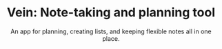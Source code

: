 ---
order: 4
title: "Vein: Note-taking and planning tool"
title_ru: "Vein: менеджер заметок и планировщик"
in_progress: true

subtitle: An app for&nbsp;planning, creating lists, and&nbsp;keeping flexible notes all in&nbsp;one place.
subtitle_ru: Приложение для планирования, составления списков и сохранения многофункциональных заметок.

desc: "My app brings together notes, lists, and&nbsp;mind maps, helping you&nbsp;connect information, plan projects with&nbsp;timelines and&nbsp;calendars, and&nbsp;even discover hidden links."
desc_ru: "Моё приложение сочетает функции менеджера заметок, списков и&nbsp;майндмэп, позволяет выстраивать связи между данными, использовать таймлайны и&nbsp;календари для планирования проектов. Дополнительно предусмотрена функция поиска неочевидных связей."

icon: /assets/pix/pet/vein/icon.png
kind: Android mobile app
kind_ru: Мобильное приложение под Android

images_base: /assets/pix/pet/jekyll_portfolio/

store_url: https://uxiscool.github.io/experience/
store_icon: /ui/stores/wblnk.svg
store_alt: "Web link"
store_alt_ru: "Вы уже тут"

gallery:

---